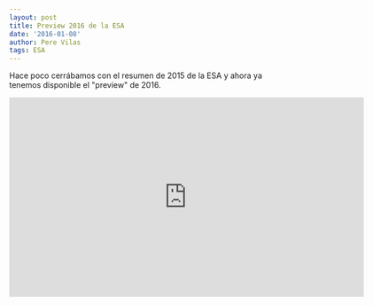```yaml
---
layout: post
title: Preview 2016 de la ESA
date: '2016-01-08'
author: Pere Vilas
tags: ESA
---
```

Hace poco cerrábamos con el resumen de 2015 de la ESA y ahora ya tenemos disponible el "preview" de 2016.

<iframe src="http://www.esa.int/spaceinvideos/content/view/embedjw/463130" width="640" height="360" frameborder="0"></iframe>